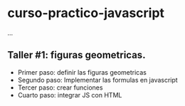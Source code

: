 # curso-practico-javascript

...

## Taller #1: figuras geometricas.

- Primer paso: definir las figuras geometricas
- Segundo paso: Implementar las formulas en javascript
- Tercer paso: crear funciones
- Cuarto paso: integrar JS con HTML